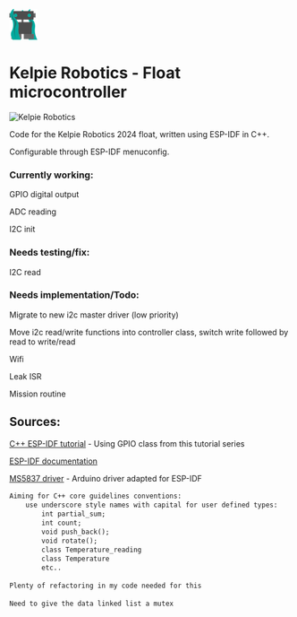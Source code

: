 ![](/docs/images/kelpie_logo.png)
# Kelpie Robotics - Float microcontroller
![Kelpie Robotics](https://img.shields.io/badge/Kelpie_Robotics-Underwater_Microcontroller-00a99d.svg?style=for-the-badge)

Code for the Kelpie Robotics 2024 float, written using ESP-IDF in C++.

Configurable through ESP-IDF menuconfig.

### Currently working: 
GPIO digital output

ADC reading

I2C init
### Needs testing/fix: 
I2C read

### Needs implementation/Todo: 

Migrate to new i2c master driver (low priority)

Move i2c read/write functions into controller class, switch write followed by read to write/read

Wifi

Leak ISR

Mission routine


## Sources:
[C++ ESP-IDF tutorial](https://www.youtube.com/watch?v=aczocIwZfZ4&list=PLowIV8ZSSsAWjoPJomVi_s1ZMghc9gNn9)
    - Using GPIO class from this tutorial series

[ESP-IDF documentation](https://docs.espressif.com/projects/esp-idf/en/stable/esp32/index.html)

[MS5837 driver](https://github.com/bluerobotics/BlueRobotics_MS5837_Library)
    - Arduino driver adapted for ESP-IDF

    Aiming for C++ core guidelines conventions:
        use underscore style names with capital for user defined types:
            int partial_sum;
            int count;
            void push_back();
            void rotate();
            class Temperature_reading
            class Temperature
            etc..

    Plenty of refactoring in my code needed for this

    Need to give the data linked list a mutex